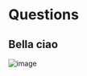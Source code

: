<!-- After using naive approach -->
# Questions

## Bella ciao
![image](https://github.com/user-attachments/assets/48610f61-7ddf-443c-8f2c-783bb1c1fdd7)
